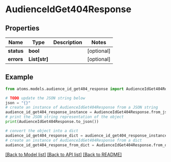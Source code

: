 # AudienceIdGet404Response


## Properties

Name | Type | Description | Notes
------------ | ------------- | ------------- | -------------
**status** | **bool** |  | [optional] 
**errors** | **List[str]** |  | [optional] 

## Example

```python
from atoms.models.audience_id_get404_response import AudienceIdGet404Response

# TODO update the JSON string below
json = "{}"
# create an instance of AudienceIdGet404Response from a JSON string
audience_id_get404_response_instance = AudienceIdGet404Response.from_json(json)
# print the JSON string representation of the object
print(AudienceIdGet404Response.to_json())

# convert the object into a dict
audience_id_get404_response_dict = audience_id_get404_response_instance.to_dict()
# create an instance of AudienceIdGet404Response from a dict
audience_id_get404_response_from_dict = AudienceIdGet404Response.from_dict(audience_id_get404_response_dict)
```
[[Back to Model list]](../README.md#documentation-for-models) [[Back to API list]](../README.md#documentation-for-api-endpoints) [[Back to README]](../README.md)


